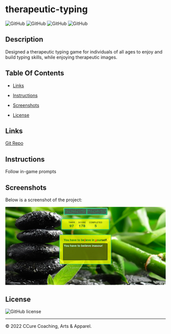 # therapeutic-typing

![GitHub](https://img.shields.io/github/repo-size/asantercureton/therapeutic-typing?style=plastic) ![GitHub](https://img.shields.io/github/last-commit/asantercureton/therapeutic-typing?style=plastic) ![GitHub](https://img.shields.io/github/languages/top/asantercureton/therapeutic-typing?style=plastic) ![GitHub](https://img.shields.io/github/followers/asantercureton?style=social)

## Description
Designed a therapeutic typing game for individuals of all ages to enjoy and build typing skills, while enjoying therapeutic images.

## Table Of Contents
* [Links](#links)

* [Instructions](#instructions)

* [Screenshots](#screenshots)

* [License](#license)


## Links
[Git Repo](https://github.com/asantercureton/therapeutic-typing)

<!-- [Heroku Link]() -->


## Instructions
Follow in-game prompts


## Screenshots
Below is a screenshot of the project:

![Image of HomePage](assets/images/homescreen-new.jpg)

## License
![GitHub license](https://img.shields.io/badge/license-ISC-blue.svg)

---
© 2022 CCure Coaching, Arts & Apparel.